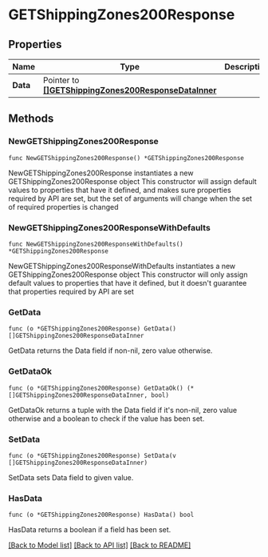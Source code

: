 # GETShippingZones200Response

## Properties

Name | Type | Description | Notes
------------ | ------------- | ------------- | -------------
**Data** | Pointer to [**[]GETShippingZones200ResponseDataInner**](GETShippingZones200ResponseDataInner.md) |  | [optional] 

## Methods

### NewGETShippingZones200Response

`func NewGETShippingZones200Response() *GETShippingZones200Response`

NewGETShippingZones200Response instantiates a new GETShippingZones200Response object
This constructor will assign default values to properties that have it defined,
and makes sure properties required by API are set, but the set of arguments
will change when the set of required properties is changed

### NewGETShippingZones200ResponseWithDefaults

`func NewGETShippingZones200ResponseWithDefaults() *GETShippingZones200Response`

NewGETShippingZones200ResponseWithDefaults instantiates a new GETShippingZones200Response object
This constructor will only assign default values to properties that have it defined,
but it doesn't guarantee that properties required by API are set

### GetData

`func (o *GETShippingZones200Response) GetData() []GETShippingZones200ResponseDataInner`

GetData returns the Data field if non-nil, zero value otherwise.

### GetDataOk

`func (o *GETShippingZones200Response) GetDataOk() (*[]GETShippingZones200ResponseDataInner, bool)`

GetDataOk returns a tuple with the Data field if it's non-nil, zero value otherwise
and a boolean to check if the value has been set.

### SetData

`func (o *GETShippingZones200Response) SetData(v []GETShippingZones200ResponseDataInner)`

SetData sets Data field to given value.

### HasData

`func (o *GETShippingZones200Response) HasData() bool`

HasData returns a boolean if a field has been set.


[[Back to Model list]](../README.md#documentation-for-models) [[Back to API list]](../README.md#documentation-for-api-endpoints) [[Back to README]](../README.md)


